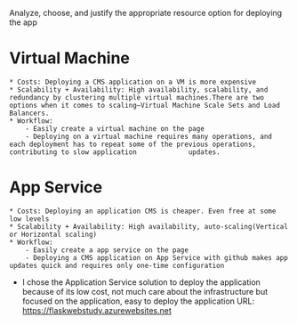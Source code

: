 Analyze, choose, and justify the appropriate resource option for deploying the app
# Virtual Machine
    * Costs: Deploying a CMS application on a VM is more expensive
    * Scalability + Availability: High availability, scalability, and redundancy by clustering multiple virtual machines.There are two options when it comes to scaling—Virtual Machine Scale Sets and Load Balancers.
    * Workflow: 
        - Easily create a virtual machine on the page
        - Deploying on a virtual machine requires many operations, and each deployment has to repeat some of the previous operations, contributing to slow application             updates.
# App Service
    * Costs: Deploying an application CMS is cheaper. Even free at some low levels
    * Scalability + Availability: High availability, auto-scaling(Vertical or Horizontal scaling)
    * Workflow:
        - Easily create a app service on the page
        - Deploying a CMS application on App Service with github makes app updates quick and requires only one-time configuration
* I chose the Application Service solution to deploy the application because of its low cost, not much care about the infrastructure but focused on the application, easy   to deploy the application
URL: https://flaskwebstudy.azurewebsites.net
